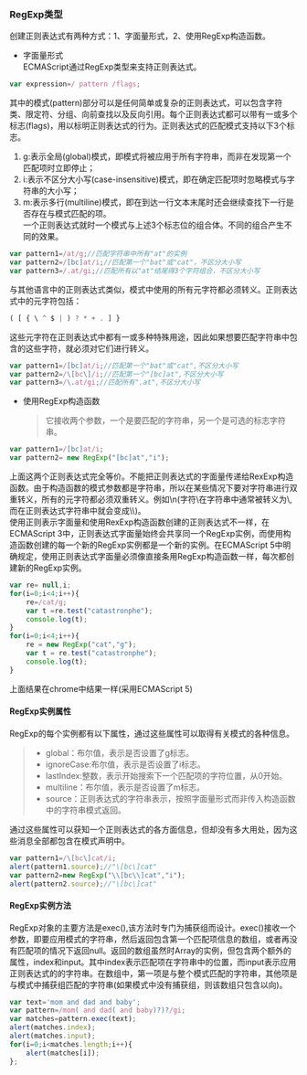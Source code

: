 ### RegExp类型  
创建正则表达式有两种方式：1、字面量形式，2、使用RegExp构造函数。
* 字面量形式  
ECMAScript通过RegExp类型来支持正则表达式。  
```javascript
var expression=/ pattern /flags;
```
其中的模式(pattern)部分可以是任何简单或复杂的正则表达式，可以包含字符类、限定符、分组、向前查找以及反向引用。每个正则表达式都可以带有一或多个标志(flags)，用以标明正则表达式的行为。正则表达式的匹配模式支持以下3个标志。  
1. g:表示全局(global)模式，即模式将被应用于所有字符串，而非在发现第一个匹配项时立即停止；
2. i:表示不区分大小写(case-insensitive)模式，即在确定匹配项时忽略模式与字符串的大小写；
3. m:表示多行(multiline)模式，即在到达一行文本末尾时还会继续查找下一行是否存在与模式匹配的项。  
一个正则表达式就时一个模式与上述3个标志位的组合体。不同的组合产生不同的效果。
```javascript
var pattern1=/at/g;//匹配字符串中所有"at"的实例
var pattern2=/[bc]at/i;//匹配第一个"bat"或"cat"，不区分大小写
var pattern3=/.at/gi;//匹配所有以"at"结尾得3个字符组合，不区分大小写
```
与其他语言中的正则表达式类似，模式中使用的所有元字符都必须转义。正则表达式中的元字符包括：
```javascript
( [ { \ ^ $ | ) ? * + . ] }
```  
这些元字符在正则表达式中都有一或多种特殊用途，因此如果想要匹配字符串中包含的这些字符，就必须对它们进行转义。
```javascript
var pattern1=/[bc]at/i;//匹配第一个"bat"或"cat",不区分大小写
var pattern2=/\[bc\]/i;//匹配第一个"[bc]at",不区分大小写
var pattern3=/\.at/gi;//匹配所有".at",不区分大小写
```
* 使用RegExp构造函数  
  >它接收两个参数，一个是要匹配的字符串，另一个是可选的标志字符串。
```javascript
var pattern1=/[bc]at/i;
var pattern2= new RegExp("[bc]at","i");
``` 
上面这两个正则表达式完全等价。不能把正则表达式的字面量传递给RexExp构造函数。由于构造函数的模式参数都是字符串，所以在某些情况下要对字符串进行双重转义，所有的元字符都必须双重转义。例如\n(字符\在字符串中通常被转义为\\,而在正则表达式字符串中就会变成\\\\)。  
使用正则表示字面量和使用RexExp构造函数创建的正则表达式不一样，在ECMAScript 3中，正则表达式字面量始终会共享同一个RegExp实例，而使用构造函数创建的每一个新的RegExp实例都是一个新的实例。在ECMAScript 5中明确规定，使用正则表达式字面量必须像直接条用RegExp构造函数一样，每次都创建新的RegExp实例。
```javascript
var re= null,i;
for(i=0;i<4;i++){
    re=/cat/g;
    var t =re.test("catastronphe");
    console.log(t);
}
for(i=0;i<4;i++){
    re = new RegExp("cat","g");
    var t = re.test("catastronphe");
    console.log(t);
}
```
上面结果在chrome中结果一样(采用ECMAScript 5)  
#### RegExp实例属性  
RegExp的每个实例都有以下属性，通过这些属性可以取得有关模式的各种信息。  
> * global：布尔值，表示是否设置了g标志。
> * ignoreCase:布尔值，表示是否设置了i标志。
> * lastIndex:整数，表示开始搜索下一个匹配项的字符位置，从0开始。
> * multiline：布尔值，表示是否设置了m标志。
> * source：正则表达式的字符串表示，按照字面量形式而非传入构造函数中的字符串模式返回。  

通过这些属性可以获知一个正则表达式的各方面信息，但却没有多大用处，因为这些消息全部都包含在模式声明中。
```javascript
var pattern1=/\[bc\]cat/i;
alert(pattern1.source);//"\[bc\]cat"
var pattern2=new RegExp("\\[bc\\]cat","i");
alert(pattern2.source);//"\[bc\]cat"
```  
#### RegExp实例方法  
RegExp对象的主要方法是exec(),该方法时专门为捕获组而设计。exec()接收一个参数，即要应用模式的字符串，然后返回包含第一个匹配项信息的数组，或者再没有匹配项的情况下返回null。返回的数组虽然时Array的实例，但包含两个额外的属性，index和input。其中index表示匹配项在字符串中的位置，而input表示应用正则表达式的的字符串。在数组中，第一项是与整个模式匹配的字符串，其他项是与模式中捕获组匹配的字符串(如果模式中没有捕获组，则该数组只包含以向)。
```javascript
var text='mom and dad and baby';
var pattern=/mom( and dad( and baby)?)?/gi;
var matches=pattern.exec(text);
alert(matches.index);
alert(matches.input);
for(i=0;i<matches.length;i++){
    alert(matches[i]);
};
```

